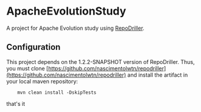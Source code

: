 # ApacheEvolutionStudy
A project for Apache Evolution study using [RepoDriller](https://github.com/mauricioaniche/repodriller).

## Configuration

This project depends on the 1.2.2-SNAPSHOT version of RepoDriller. Thus, you must clone [https://github.com/nascimentolwtn/repodriller](https://github.com/nascimentolwtn/repodriller) and install the artifact in your local maven repository:
 
```
	mvn clean install -DskipTests
```

that's it
